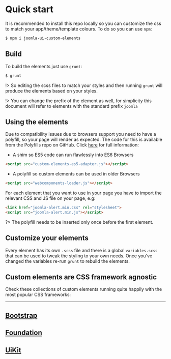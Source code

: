 # Quick start

It is recommended to install this repo locally so you can customize the css to match your app/theme/template colours. To do so you can use `npm`:

```bash
$ npm i joomla-ui-custom-elements
```

## Build

To build the elements just use `grunt`:

```bash
$ grunt
```
!> So editing the scss files to match your styles and then running `grunt` will produce the elements based on your styles.

!> You can change the prefix of the element as well, for simplicity this document will refer to elements with the standard prefix `joomla`

## Using the elements

Due to compatibility issues due to browsers support you need to have a polyfill, so your page will render as expected.
The code for this is available from the Polyfills repo on GitHub. Click [here](https://github.com/webcomponents/polyfills)
for full information:
- A shim so ES5 code can run flawlessly into ES6 Browsers
```html
<script src="custom-elements-es5-adapter.js"></script>
```
- A polyfill so custom elements can be used in older Browsers
```html
<script src="webcomponents-loader.js"></script>
```

For each element that you want to use in your page you have to import the relevant CSS and JS file on your page, e.g:
```html
<link href="joomla-alert.min.css" rel="stylesheet">
<script src="joomla-alert.min.js"></script>
```

?> The polyfill needs to be inserted only once before the first element.

## Customize your elements

Every element has its own `.scss` file and there is a global `variables.scss` that can be used to tweak the styling to your own needs. Once you've changed the variables re-run `grunt` to rebuild the elements.


## Custom elements are CSS framework agnostic

Check these collections of custom elements running quite happily with the most popular CSS frameworks:

----
<a href="bootstrap-demo.html">Bootstrap</a>
-----
<a href="foundation-demo.html">Foundation</a>
-----
<a href="uikit-demo.html">UiKit</a>
-----
